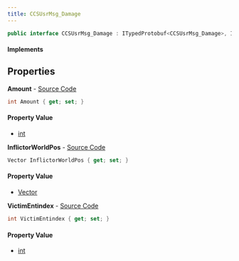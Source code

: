 ```yaml
---
title: CCSUsrMsg_Damage
---
```


```csharp
public interface CCSUsrMsg_Damage : ITypedProtobuf<CCSUsrMsg_Damage>, INativeHandle, INetMessage<CCSUsrMsg_Damage>, IDisposable
```

#### Implements

## Properties

**Amount** - [Source Code](https://github.com/swiftly-solution/swiftlys2/blob/master/managed/src/SwiftlyS2.Generated/Protobufs/Interfaces/CCSUsrMsg_Damage.cs#L18)

```csharp
int Amount { get; set; }
```

#### Property Value

- [int](https://learn.microsoft.com/dotnet/api/system.int32)

**InflictorWorldPos** - [Source Code](https://github.com/swiftly-solution/swiftlys2/blob/master/managed/src/SwiftlyS2.Generated/Protobufs/Interfaces/CCSUsrMsg_Damage.cs#L21)

```csharp
Vector InflictorWorldPos { get; set; }
```

#### Property Value

- [Vector](/docs/api/shared/natives/vector)

**VictimEntindex** - [Source Code](https://github.com/swiftly-solution/swiftlys2/blob/master/managed/src/SwiftlyS2.Generated/Protobufs/Interfaces/CCSUsrMsg_Damage.cs#L24)

```csharp
int VictimEntindex { get; set; }
```

#### Property Value

- [int](https://learn.microsoft.com/dotnet/api/system.int32)

